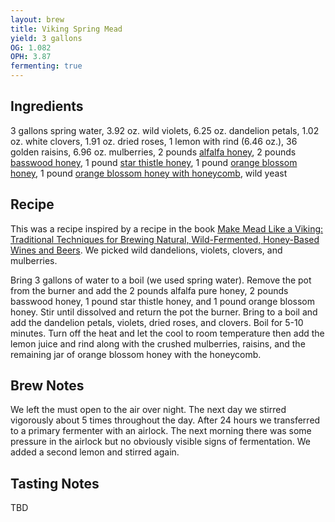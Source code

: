 ```yaml
---
layout: brew
title: Viking Spring Mead
yield: 3 gallons
OG: 1.082
OPH: 3.87
fermenting: true
---
```


## Ingredients
3 gallons spring water, 3.92 oz. wild violets, 6.25 oz. dandelion petals, 1.02 oz. white clovers, 1.91 oz. dried roses, 1 lemon with rind (6.46 oz.), 36 golden raisins, 6.96 oz. mulberries, 2 pounds [alfalfa honey](http://www.draperbee.com/), 2 pounds [basswood honey](http://www.draperbee.com/), 1 pound [star thistle honey](http://laneyhoney.com/star-thistle/), 1 pound [orange blossom honey](http://www.draperbee.com/), 1 pound [orange blossom honey with honeycomb](http://www.tropicalblossom.com/), wild yeast

## Recipe
This was a recipe inspired by a recipe in the book [Make Mead Like a Viking: Traditional Techniques for Brewing Natural, Wild-Fermented, Honey-Based Wines and Beers](http://www.amazon.com/Make-Mead-Like-Viking-Wild-Fermented/dp/1603585982). We picked wild dandelions, violets, clovers, and mulberries. 

Bring 3 gallons of water to a boil (we used spring water). Remove the pot from the burner and add the 2 pounds alfalfa pure honey, 2 pounds basswood honey, 1 pound star thistle honey, and 1 pound orange blossom honey. Stir until dissolved and return the pot the burner. Bring to a boil and add the dandelion petals, violets, dried roses, and clovers. Boil for 5-10 minutes. Turn off the heat and let the cool to room temperature then add the lemon juice and rind along with the crushed mulberries, raisins, and the remaining jar of orange blossom honey with the honeycomb.

## Brew Notes
We left the must open to the air over night. The next day we stirred vigorously about 5 times throughout the day. After 24 hours we transferred to a primary fermenter with an airlock. The next morning there was some pressure in the airlock but no obviously visible signs of fermentation. We added a second lemon and stirred again.

## Tasting Notes
TBD
